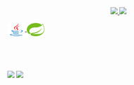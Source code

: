 

<!--
### Hi there 👋
**LarissaGiovanaAlaminos/LarissaGiovanaAlaminos** is a ✨ _special_ ✨ repository because its `README.md` (this file) appears on your GitHub profile.

Here are some ideas to get you started:

- 🔭 I’m currently working on ...
- 🌱 I’m currently learning ...
- 👯 I’m looking to collaborate on ...
- 🤔 I’m looking for help with ...
- 💬 Ask me about ...
- 📫 How to reach me: ...
- 😄 Pronouns: ...
- ⚡ Fun fact: ...
-->

<div align="center">
  <a href="https://github.com/LarissaGiovanaAlaminos">
  <img height="180em" src="https://github-readme-stats.vercel.app/api?username=larissagiovanaalaminos&show_icons=true&theme=dracula&include_all_commits=true&count_private=true"/>
  <img height="180em" src="https://github-readme-stats.vercel.app/api/top-langs/?username=larissagiovanaalaminos&layout=compact&langs_count=7&theme=dracula"/>
</div>
<div style="display: inline_block"><br>
  <img align="center" alt="Lari-J" height="30" width="40" src="https://raw.githubusercontent.com/devicons/devicon/master/icons/java/java-original.svg">
  <img align="center" alt="Lari-J" height="30" width="40" src="https://raw.githubusercontent.com/devicons/devicon/master/icons/spring/spring-original.svg">
</div>

<br/><br/><br/>

<div>  
  <a href = "mailto:lari.alaminos@gmail.com"><img src="https://img.shields.io/badge/-Gmail-%23333?style=for-the-badge&logo=gmail&logoColor=white" target="_blank"></a>
  <a href="https://www.linkedin.com/in/arissa-giovana-alaminos-086a70139" target="_blank"><img src="https://img.shields.io/badge/-LinkedIn-%230077B5?style=for-the-badge&logo=linkedin&logoColor=white" target="_blank"></a> 
</div>
